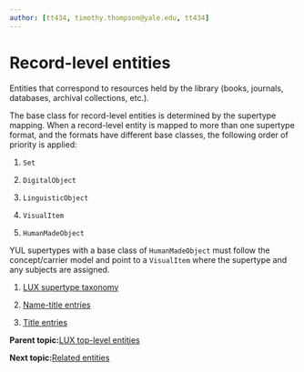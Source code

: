 ```yaml
---
author: [tt434, timothy.thompson@yale.edu, tt434]
---
```


# Record-level entities

Entities that correspond to resources held by the library \(books, journals, databases, archival collections, etc.\).

The base class for record-level entities is determined by the supertype mapping. When a record-level entity is mapped to more than one supertype format, and the formats have different base classes, the following order of priority is applied:

1.  `Set`

2.  `DigitalObject`

3.  `LinguisticObject`

4.  `VisualItem`

5.  `HumanMadeObject`


YUL supertypes with a base class of `HumanMadeObject` must follow the concept/carrier model and point to a `VisualItem` where the supertype and any subjects are assigned.

1.  [LUX supertype taxonomy](../concepts/supertypes/supertypes.md)  

2.  [Name-title entries](../concepts/name_title_entries.md)  

3.  [Title entries](../concepts/title_entries.md)  


**Parent topic:**[LUX top-level entities](../concepts/lux_top-level_entities.md)

**Next topic:**[Related entities](../tasks/related_entities.md)


